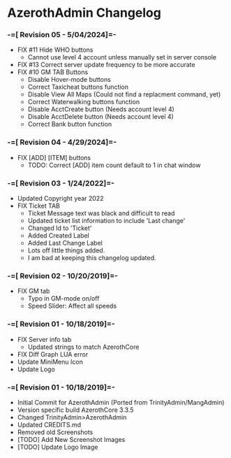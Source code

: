 # AzerothAdmin Changelog

### -=[ Revision 05 - 5/04/2024]=-
- FIX #11 Hide WHO buttons
  - Cannot use level 4 account unless manually set in server console
- FIX #13 Correct server update frequency to be more accurate
- FIX #10 GM TAB Buttons
  - Disable Hover-mode buttons
  - Correct Taxicheat buttons function
  - Disable View All Maps (Could not find a replacment command, yet)
  - Correct Waterwalking buttons function
  - Disable AcctCreate button (Needs account level 4)
  - Disable AcctDelete button (Needs account level 4)
  - Correct Bank button function
### -=[ Revision 04 - 4/29/2024]=-
- FIX [ADD] [ITEM] buttons
  - TODO: Correct [ADD] item count default to 1 in chat window
### -=[ Revision 03 - 1/24/2022]=-
- Updated Copyright year 2022
- FIX Ticket TAB
  - Ticket Message text was black and difficult to read
  - Updated ticket list information to include 'Last change'
  - Changed Id to 'Ticket'
  - Added Created Label
  - Added Last Change Label
  - Lots off little things added.
  - I am bad at keeping this changelog updated.
### -=[ Revision 02 - 10/20/2019]=-
- FIX GM tab
  - Typo in GM-mode on/off
  - Speed Slider: Affect all speeds

### -=[ Revision 01 - 10/18/2019]=-
- FIX Server info tab
  - Updated strings to match AzerothCore
- FIX Diff Graph LUA error
- Update MiniMenu Icon
- Update Logo

### -=[ Revision 01 - 10/18/2019]=-
- Initial Commit for AzerothAdmin (Ported from TrinityAdmin/MangAdmin)
- Version specific build AzerothCore 3.3.5
- Changed TrinityAdmin>AzerothAdmin
- Updated CREDITS.md
- Removed old Screenshots
- [TODO] Add New Screenshot Images
- [TODO] Update Logo Image
